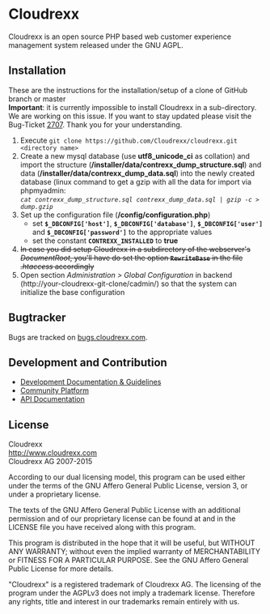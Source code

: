 # Cloudrexx #
Cloudrexx is an open source PHP based web customer experience management system released under the GNU AGPL.

## Installation ##
These are the instructions for the installation/setup of a clone of GitHub branch or master  
**Important**: it is currently impossible to install Cloudrexx in a sub-directory. We are working on this issue. If you want to stay updated please visit the Bug-Ticket [2707](http://bugs.cloudrexx.com/cloudrexx/ticket/2707). Thank you for your understanding.   

1. 
   Execute `git clone https://github.com/Cloudrexx/cloudrexx.git <directory name>`  
2. 
   Create a new mysql database (use **utf8_unicode_ci** as collation) and import the structure (**/installer/data/contrexx_dump_structure.sql**) and data (**/installer/data/contrexx_dump_data.sql**) into the newly created database (linux command to get a gzip with all the data for import via phpmyadmin:  
*`cat contrexx_dump_structure.sql contrexx_dump_data.sql | gzip -c > dump.gzip`*  
3. 
   Set up the configuration file (**/config/configuration.php**)  
    - set **`$_DBCONFIG['host']`**, **`$_DBCONFIG['database']`**, **`$_DBCONFIG['user']`** and **`$_DBCONFIG['password']`** to the appropriate values
    - set the constant **`CONTREXX_INSTALLED`** to **true**
4. 
   ~~In case you did setup Cloudrexx in a subdirectory of the webserver's *DocumentRoot*, you'll have do set the option **`RewriteBase`** in the file *.htaccess* accordingly~~  
5. 
   Open section *Administration > Global Configuration* in backend (http://your-cloudrexx-git-clone/cadmin/) so that the system can initialize the base configuration  

## Bugtracker ##
Bugs are tracked on [bugs.cloudrexx.com](http://bugs.cloudrexx.com).  

## Development and Contribution ##
* [Development Documentation & Guidelines](http://wiki.contrexx.com/en/index.php?title=Portal:Development)
* [Community Platform](https://www.cloudrexx.com/community)
* [API Documentation](http://api.cloudrexx.com)

## License ##
Cloudrexx  
http://www.cloudrexx.com  
Cloudrexx AG 2007-2015  
 
According to our dual licensing model, this program can be used either under the terms of the GNU Affero General Public License, version 3, or under a proprietary license.  

The texts of the GNU Affero General Public License with an additional permission and of our proprietary license can be found at and in the LICENSE file you have received along with this program.  

This program is distributed in the hope that it will be useful, but WITHOUT ANY WARRANTY; without even the implied warranty of MERCHANTABILITY or FITNESS FOR A PARTICULAR PURPOSE. See the GNU Affero General Public License for more details.  

"Cloudrexx" is a registered trademark of Cloudrexx AG. The licensing of the program under the AGPLv3 does not imply a trademark license. Therefore any rights, title and interest in our trademarks remain entirely with us.  
